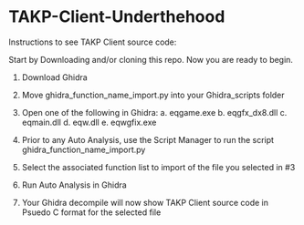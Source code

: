 # TAKP-Client-Underthehood
Instructions to see TAKP Client source code:

Start by Downloading and/or cloning this repo. Now you are ready to begin.

1. Download Ghidra

2. Move ghidra_function_name_import.py into your Ghidra_scripts folder

3. Open one of the following in Ghidra:
   a. eqgame.exe
   b. eqgfx_dx8.dll
   c. eqmain.dll
   d. eqw.dll
   e. eqwgfix.exe

4. Prior to any Auto Analysis, use the Script Manager to run the script ghidra_function_name_import.py

5. Select the associated function list to import of the file you selected in #3

6. Run Auto Analysis in Ghidra

7. Your Ghidra decompile will now show TAKP Client source code in Psuedo C format for the selected file
